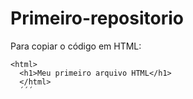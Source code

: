 # Primeiro-repositorio

Para copiar o código em HTML:
```
<html>
  <h1>Meu primeiro arquivo HTML</h1>
  </html>
  ´´´
